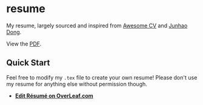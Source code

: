 # resume
My resume, largely sourced and inspired from [Awesome CV](https://github.com/posquit0/Awesome-CV) and [Junhao Dong](https://github.com/junhaodong).

View the [PDF](https://docs.google.com/viewer?url=https://raw.githubusercontent.com/cd-public/resume/master/resume.pdf).

## Quick Start
Feel free to modify my `.tex` file to create your own resume! Please don't use my resume for anything else without permission though.

* [**Edit Résumé on OverLeaf.com**](https://www.overleaf.com/latex/templates/resume-template/ysrmnrwyrhpp)

